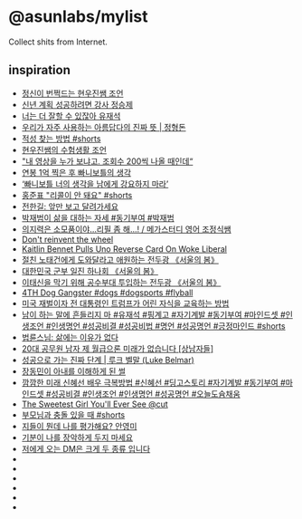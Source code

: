 # @asunlabs/mylist

Collect shits from Internet.

## inspiration

- [정신이 번쩍드는 현우진쌤 조언](https://youtube.com/shorts/MJ2hHgqSTMs?si=71kosPnrPvxYSnJM)
- [신년 계획 성공하려면 강사 정승제](https://youtube.com/shorts/992-3XS5W-w?si=CZ5g3op-BUd4L4tR)
- [너는 더 잘할 수 있잖아 유재석](https://youtube.com/shorts/67CsrE2nyGk?si=YXDgc7UWP0LsuuTm)
- [우리가 자주 사용하는 아름답다의 진짜 뜻 | 정형돈](https://youtube.com/shorts/tXOyL_Qp1B8?si=ic-f2m5ePB17GFf8)
- [적성 찾는 방법 #shorts](https://youtube.com/shorts/-Oa2154i1hs?si=C1TLdvPv2CYeXiKB)
- [현우진쌤의 수험생활 조언](https://youtube.com/shorts/wNOhWHr3q6g?si=MbV158b2jsp6Tq8Z)
- ["내 영상을 누가 보냐고. 조회수 200씩 나올 때인데“](https://youtube.com/shorts/pCfj6sbQxNo?si=hSXP80HgTzi6RNMU)
- [연봉 1억 찍은 후 빠니보틀의 생각](https://youtube.com/shorts/GCsb2X0re0M?si=jFwvpAX9vs6TNxHy)
- [‘빠니보틀 너의 생각을 남에게 강요하지 마라’](https://youtube.com/shorts/kD29hPSL9X4?si=5Y9_vcNdsvthUKeu)
- [홍준표 "리콜이 안 돼요" #shorts](https://youtube.com/shorts/c2VMgEsrvk4?si=bqPOm5ted3C_Qldb)
- [전한길: 앞만 보고 달려가세요](https://youtube.com/shorts/-UpQ6QK1LjQ?si=UlF2mXHsVKC8PbHt)
- [박재범이 삶을 대하는 자세 #동기부여 #박재범](https://youtube.com/shorts/IfmWC2ZXYL8?si=9irQERF-RRefsibW)
- [의지력은 소모품이야...리필 좀 해...! / 메가스터디 영어 조정식쌤](https://youtu.be/gl_HMPobKTk?si=8UzD-3bH4UoPMale)
- [Don't reinvent the wheel](https://youtube.com/shorts/xzRiiXlgAWM?si=QGkYNxOOjjDUWmwG)
- [Kaitlin Bennet Pulls Uno Reverse Card On Woke Liberal](https://youtube.com/shorts/577JsXoOTlo?si=bM1PtobFgxGX95QX)
- [절친 노태건에게 도와달라고 애원하는 전두광 《서울의 봄》](https://youtube.com/shorts/ICF7pT575FY?si=HAtOrRRSo73PtKlU)
- [대한민국 군부 일진 하나회 《서울의 봄》](https://youtube.com/shorts/jD4ieltU_7g?si=dNCKQLciifRpmNgZ)
- [이태신을 막기 위해 공수부대 투입하는 전두광 《서울의 봄》](https://youtube.com/shorts/JEoRhOzgrVg?si=gJrCCqmC9X0foDql)
- [4TH Dog Gangster #dogs #dogsports #flyball](https://youtube.com/shorts/JocXA7UW0wc?si=TQgJPyVUEkFthWZI)
- [미국 재벌이자 전 대통령인 트럼프가 어린 자식을 교육하는 방법](https://youtube.com/shorts/WiqRfOKe27c?si=c6hARh64iXcc6DOf)
- [남이 하는 말에 흔들리지 마 #유재석 #핑계고 #자기계발 #동기부여 #마인드셋 #인생조언 #인생명언 #성공비결 #성공비법 #명언 #성공명언 #긍정마인드 #shorts](https://youtube.com/shorts/ZMeOawPS278?si=IdczZpdaYBkPS3tt)
- [법륜스님: 삶에는 이유가 없다](https://youtube.com/shorts/RhoP9RxgdNw?si=T1gv0AZp8_uufzOV)
- [20대 공무원 남자 제 월급으론 미래가 없습니다 [상남자들]](https://youtu.be/yV0klwAHObM?si=EcR2sJZp2Tgdueum)
- [성공으로 가는 진짜 단계 | 루크 벨말 (Luke Belmar)](https://youtube.com/shorts/txhqj7uE4ls?si=RYiExP1uiC42GdOI)
- [장동민이 아내를 이해하게 된 썰](https://youtube.com/shorts/WGIbi_aJsR8?si=L-6QRXEaSEBhVH3-)
- [깜깜한 미래 신혜선 배우 극복방법 #신혜선 #딩고스토리 #자기계발 #동기부여 #마인드셋 #성공비결 #인생조언 #인생명언 #성공명언 #오늘도슘채움](https://youtube.com/shorts/DBoMF5PdMN4?si=w-4XMf4KxS4RdvB0)
- [The Sweetest Girl You'll Ever See @cut](https://youtube.com/shorts/fd0xgIvkC0w?si=yLB6D4tPWzyZS1-R)
- [부모님과 충돌 있을 때 #shorts](https://youtube.com/shorts/6BabJF3EI7A?si=Woarv2TGd7Iq-E6y)
- [지들이 뭔데 나를 평가해요? 안영미](https://youtube.com/shorts/y2tOIHAjwyY?si=mu_REkWxYVXzUDR5)
- [기분이 나를 장악하게 두지 마세요](https://youtube.com/shorts/R1I78B7r8tI?si=2frk7ymUfjqPYoh-)
- [저에게 오는 DM은 크게 두 종류 입니다](https://youtube.com/shorts/-VOYow3UilA?si=DMx-ic9Eg_l4v7H6)
- []()
- []()
- []()
- []()
- []()
- []()
